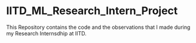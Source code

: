 # IITD_ML_Research_Intern_Project
This Repository contains the code and the observations that I made during my Research Internsdhip at IITD.
